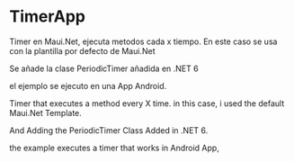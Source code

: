 # TimerApp
Timer en Maui.Net, ejecuta metodos cada x tiempo.
En este caso se usa con la plantilla por defecto de Maui.Net

Se añade la clase PeriodicTimer añadida en .NET 6

el ejemplo se ejecuto en una App Android.

Timer that executes a method every X time. 
in this case, i used the default Maui.Net Template.

And Adding the PeriodicTimer Class Added in .NET 6.

the example executes a timer that works in Android App, 



